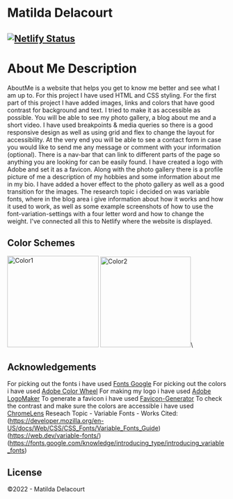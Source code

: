 # Matilda Delacourt

## [![Netlify Status](https://api.netlify.com/api/v1/badges/b0194c27-3cc3-4586-a619-3357c2b5a20e/deploy-status)](https://app.netlify.com/sites/about-me-matilda-delacourt/deploys)

# About Me Description
AboutMe is a website that helps you get to know me better and see what I am up to.
For this project I have used HTML and CSS styling. 
For the first part of this project I have added images, links and colors that have good contrast for background and text. I tried to make it as accessible as possible. 
You will be able to see my photo gallery, a blog about me and a short video.
I have used breakpoints & media queries so there is a good responsive design as well as using grid and flex to change the layout for accessibility.
At the very end you will be able to see a contact form in case you would like to send me any message or comment with your information (optional).
There is a nav-bar that can link to different parts of the page so anything you are looking for can be easily found.
I have created a logo with Adobe and set it as a favicon.
Along with the photo gallery there is a profile picture of me a description of my hobbies and some information about me in my bio.
I have added a hover effect to the photo gallery as well as a good transition for the images.
The research topic i decided on was variable fonts, where in the blog area i give information about how it works and how it used to work, as well as some example screenshots of how to use the font-variation-settings with a four letter word and how to change the weight.
I've connected all this to Netlify where the website is displayed.


## Color Schemes
<img width="210" alt="Color1" src="https://user-images.githubusercontent.com/73936419/164521000-817b67fa-8215-4b56-8f11-912d5c8fa4f0.png"> <img width="208" alt="Color2" src="https://user-images.githubusercontent.com/73936419/164521012-ee203773-f1a5-4529-9e94-3e867e6f1db0.png">\


## Acknowledgements

For picking out the fonts i have used [Fonts Google](https://fonts.google.com)
For picking out the colors i have used [Adobe Color Wheel](https://color.adobe.com/create/color-wheel)
For making my logo i have used [Adobe LogoMaker](https://express.adobe.com/express-apps/logomaker/)
To generate a favicon i have used [Favicon-Generator](https://www.favicon-generator.org)
To check the contrast and make sure the colors are accessible i have used [ChromeLens](https://chrome.google.com/webstore/detail/chromelens/idikgljglpfilbhaboonnpnnincjhjkd?hl=en)
Reseach Topic - Variable Fonts - Works Cited:
(https://developer.mozilla.org/en-US/docs/Web/CSS/CSS_Fonts/Variable_Fonts_Guide)
(https://web.dev/variable-fonts/)
(https://fonts.google.com/knowledge/introducing_type/introducing_variable_fonts)



## License
©2022 - Matilda Delacourt
